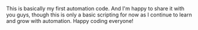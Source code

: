 This is basically my first automation code. And I'm happy to share it with you guys, though this is only a basic scripting for now as I continue to learn and grow with automation.
Happy coding everyone!
